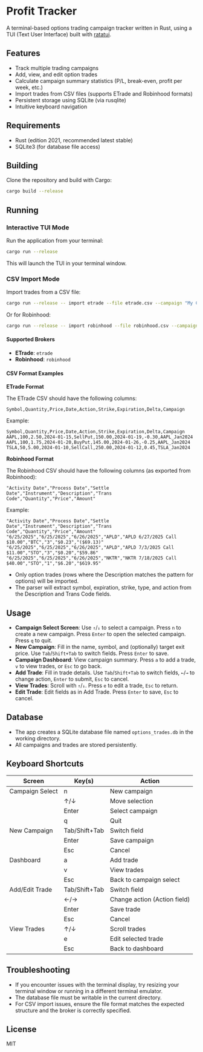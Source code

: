 # Profit Tracker

A terminal-based options trading campaign tracker written in Rust, using a TUI (Text User Interface) built with [ratatui](https://github.com/ratatui-org/ratatui).

## Features
- Track multiple trading campaigns
- Add, view, and edit option trades
- Calculate campaign summary statistics (P/L, break-even, profit per week, etc.)
- Import trades from CSV files (supports ETrade and Robinhood formats)
- Persistent storage using SQLite (via rusqlite)
- Intuitive keyboard navigation

## Requirements
- Rust (edition 2021, recommended latest stable)
- SQLite3 (for database file access)

## Building
Clone the repository and build with Cargo:

```sh
cargo build --release
```

## Running

### Interactive TUI Mode
Run the application from your terminal:

```sh
cargo run --release
```

This will launch the TUI in your terminal window.

### CSV Import Mode
Import trades from a CSV file:

```sh
cargo run --release -- import etrade --file etrade.csv --campaign "My Campaign" --symbol AAPL
```

Or for Robinhood:

```sh
cargo run --release -- import robinhood --file robinhood.csv --campaign "My Campaign" --symbol APLD
```

#### Supported Brokers
- **ETrade**: `etrade`
- **Robinhood**: `robinhood`

#### CSV Format Examples

**ETrade Format**

The ETrade CSV should have the following columns:

```
Symbol,Quantity,Price,Date,Action,Strike,Expiration,Delta,Campaign
```

Example:
```
Symbol,Quantity,Price,Date,Action,Strike,Expiration,Delta,Campaign
AAPL,100,2.50,2024-01-15,SellPut,150.00,2024-01-19,-0.30,AAPL_Jan2024
AAPL,100,1.75,2024-01-20,BuyPut,145.00,2024-01-26,-0.25,AAPL_Jan2024
TSLA,50,5.00,2024-01-10,SellCall,250.00,2024-01-12,0.45,TSLA_Jan2024
```

**Robinhood Format**

The Robinhood CSV should have the following columns (as exported from Robinhood):

```
"Activity Date","Process Date","Settle Date","Instrument","Description","Trans Code","Quantity","Price","Amount"
```

Example:
```
"Activity Date","Process Date","Settle Date","Instrument","Description","Trans Code","Quantity","Price","Amount"
"6/25/2025","6/25/2025","6/26/2025","APLD","APLD 6/27/2025 Call $10.00","BTC","3","$0.23","($69.13)"
"6/25/2025","6/25/2025","6/26/2025","APLD","APLD 7/3/2025 Call $11.00","STO","3","$0.20","$59.86"
"6/25/2025","6/25/2025","6/26/2025","NKTR","NKTR 7/18/2025 Call $40.00","STO","1","$6.20","$619.95"
```

- Only option trades (rows where the Description matches the pattern for options) will be imported.
- The parser will extract symbol, expiration, strike, type, and action from the Description and Trans Code fields.

## Usage
- **Campaign Select Screen**: Use `↑`/`↓` to select a campaign. Press `n` to create a new campaign. Press `Enter` to open the selected campaign. Press `q` to quit.
- **New Campaign**: Fill in the name, symbol, and (optionally) target exit price. Use `Tab`/`Shift+Tab` to switch fields. Press `Enter` to save.
- **Campaign Dashboard**: View campaign summary. Press `a` to add a trade, `v` to view trades, or `Esc` to go back.
- **Add Trade**: Fill in trade details. Use `Tab`/`Shift+Tab` to switch fields, `←`/`→` to change action, `Enter` to submit, `Esc` to cancel.
- **View Trades**: Scroll with `↑`/`↓`. Press `e` to edit a trade, `Esc` to return.
- **Edit Trade**: Edit fields as in Add Trade. Press `Enter` to save, `Esc` to cancel.

## Database
- The app creates a SQLite database file named `options_trades.db` in the working directory.
- All campaigns and trades are stored persistently.

## Keyboard Shortcuts
| Screen            | Key(s)         | Action                        |
|-------------------|----------------|-------------------------------|
| Campaign Select   | n              | New campaign                  |
|                   | ↑/↓            | Move selection                |
|                   | Enter          | Select campaign               |
|                   | q              | Quit                          |
| New Campaign      | Tab/Shift+Tab  | Switch field                  |
|                   | Enter          | Save campaign                 |
|                   | Esc            | Cancel                        |
| Dashboard         | a              | Add trade                     |
|                   | v              | View trades                   |
|                   | Esc            | Back to campaign select       |
| Add/Edit Trade    | Tab/Shift+Tab  | Switch field                  |
|                   | ←/→            | Change action (Action field)  |
|                   | Enter          | Save trade                    |
|                   | Esc            | Cancel                        |
| View Trades       | ↑/↓            | Scroll trades                 |
|                   | e              | Edit selected trade           |
|                   | Esc            | Back to dashboard             |

## Troubleshooting
- If you encounter issues with the terminal display, try resizing your terminal window or running in a different terminal emulator.
- The database file must be writable in the current directory.
- For CSV import issues, ensure the file format matches the expected structure and the broker is correctly specified.

## License
MIT 